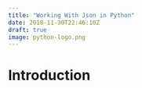 ```yaml
---
title: "Working With Json in Python"
date: 2018-11-30T22:46:10Z
draft: true
image: python-logo.png
---
```


# Introduction

